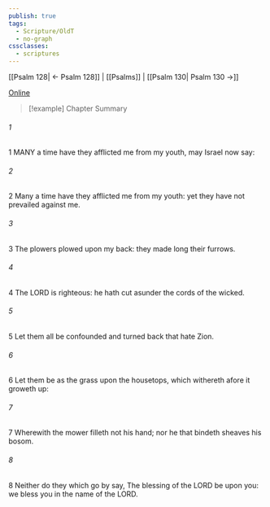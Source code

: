 ```yaml
---
publish: true
tags:
  - Scripture/OldT
  - no-graph
cssclasses:
  - scriptures
---
```

[[Psalm 128| ← Psalm 128]] | [[Psalms]] | [[Psalm 130| Psalm 130 →]]

[Online](https://churchofjesuschrist.org/study/scriptures/ot/ps/129?lang=eng)

>[!example] Chapter Summary
>
###### 1
1 MANY a time have they afflicted me from my youth, may Israel now say:
###### 2
2 Many a time have they afflicted me from my youth: yet they have not prevailed against me.
###### 3
3 The plowers plowed upon my back: they made long their furrows.
###### 4
4 The LORD is righteous: he hath cut asunder the cords of the wicked.
###### 5
5 Let them all be confounded and turned back that hate Zion.
###### 6
6 Let them be as the grass upon the housetops, which withereth afore it groweth up:
###### 7
7 Wherewith the mower filleth not his hand; nor he that bindeth sheaves his bosom.
###### 8
8 Neither do they which go by say, The blessing of the LORD be upon you: we bless you in the name of the LORD.



